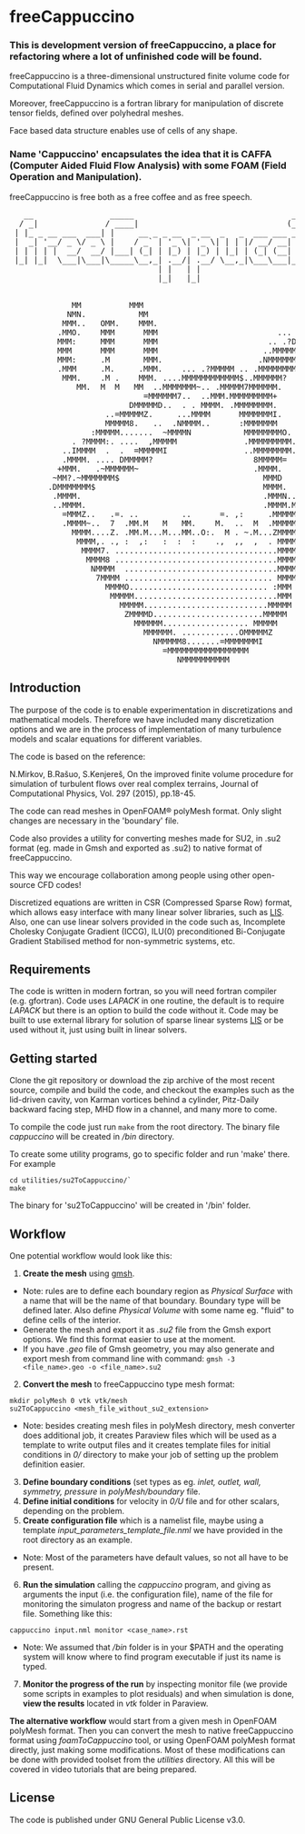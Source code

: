 # freeCappuccino

### This is development version of freeCappuccino, a place for refactoring where a lot of unfinished code will be found.

freeCappuccino is a three-dimensional unstructured finite volume code for Computational Fluid Dynamics which comes in serial and parallel version.

Moreover, freeCappuccino is a fortran library for manipulation of discrete tensor fields, defined over polyhedral meshes.

Face based data structure enables use of cells of any shape.

### Name 'Cappuccino' encapsulates the idea that it is CAFFA (Computer Aided Fluid Flow Analysis) with some FOAM (Field Operation and Manipulation).

freeCappuccino is free both as a free coffee and as free speech.

<pre>
   __                _____                                 _               
  / _|              / ____|                               (_)              
 | |_ _ __ ___  ___| |     __ _ _ __  _ __  _   _  ___ ___ _ _ __   ___    
 |  _| '__/ _ \/ _ \ |    / _` | '_ \| '_ \| | | |/ __/ __| | '_ \ / _ \   
 | | | | |  __/  __/ |___| (_| | |_) | |_) | |_| | (_| (__| | | | | (_) |  
 |_| |_|  \___|\___|\_____\__,_| .__/| .__/ \__,_|\___\___|_|_| |_|\___/   
                               | |   | |                                   
                               |_|   |_|                                   
 
 
             MM          MMM
            NMN.           MM
           MMM..   OMM.    MMM.
          .MMO.    MMM      MMM                         ...
          MMM:     MMM      MMM                       .. .?DMD7..
          MMM      MMM      MMM                      ..MMMMMMMMMMM~
          MMM:     .M       MMM.                    .NMMMMMMMMMMMMMM
          .MMM     .M.     .MMM.    ... .?MMMMM .. .MMMMMMMMMMMMMMMMM
           MMM.    .M .    MMM. ....MMMMMMMMMMMM$..MMMMMM?     .7MMMMM.
              MM.  M  M   MM  ..MMMMMMM~.. .MMMMM7MMMMMM.        7MMMMN
                            =MMMMMM7..  ..MMM.MMMMMMMMM+         .MMMMM.
                         DMMMMMD..  . . MMMM. .MMMMMMMM.        ..MMMMM.
                    ..=MMMMMZ.     ...MMMM      MMMMMMMI.        .MMMM$.
                    MMMMM8.   ..  .NMMMM..      :MMMMMMM         :MMMM.
                 :MMMMM.......  ~MMMMN           MMMMMMMMO.      MMMM+
             . ?MMMM:. ....  ,MMMMM              .MMMMMMMMM.    :MMMM.
           ..IMMMM  .  .  =MMMMMI                ..MMMMMMMM.    MMMM=
           .MMMM. .... DMMMMM?                     8MMMMM=     NMMMM
          +MMM.   .~MMMMMM~                        .MMMM.     ,MMMM.
         ~MM?.~MMMMMMM$                              MMMD    .MMMMM
        .DMMMMMMM$                                   MMMM.  .MMMMM
         .MMMM.                                      .MMMN..MMMMM,
         ..MMMM.                                     .MMMM.MMMMMM
           =MMMZ..   .=. ..         ..      =. ,:     .MMMMMMMMM
           .MMMM~..  7  .MM.M   M   MM.    M.  ..  M  .MMMMMMMM+
             MMMM....Z. .MM.M...M...MM..O:.  M . ~.M...ZMMMMMMM
              MMMM,. ., :  ,:   :  :  :    .,  ,,  ,  . MMMMMMM
               MMMM7. ..................................MMMMMM
                MMMM8 ..................................MMMMMM
                 NMMMM  ................................MMMMD
                  7MMMM ............................... MMMM
                    MMMMO............................. :MMM
                     MMMMM..............................MMM
                       MMMMM..........................MMMMM
                        ZMMMMD.......................MMMMM
                          MMMMMM.................. MMMMM
                            MMMMMM. ............OMMMMMZ
                              NMMMMM8.......=MMMMMMMI
                                =MMMMMMMMMMMMMMMMM
                                   NMMMMMMMMMM
</pre>


Introduction
------------------
The purpose of the code is to enable experimentation in discretizations and mathematical models. Therefore we have included many discretization options and we are in the process of implementation of many turbulence models and scalar equations for different variables.

The code is based on the reference:

N.Mirkov, B.Rašuo, S.Kenjereš, On the improved finite volume procedure for simulation of turbulent flows over real complex terrains, Journal of Computational Physics, Vol. 297 (2015), pp.18-45.

The code can read meshes in OpenFOAM® polyMesh format. Only slight changes are necessary in the 'boundary' file. 

Code also provides a utility for converting meshes made for SU2, in .su2 format (eg. made in Gmsh and exported as .su2) to native format of freeCappuccino.

This way we encourage collaboration among people using other open-source CFD codes!

Discretized equations are written in CSR (Compressed Sparse Row) format, which allows easy interface with many linear solver libraries, such as [LIS](http://www.ssisc.org/lis/). Also, one can use linear solvers provided in the code such as, Incomplete Cholesky Conjugate Gradient (ICCG), ILU(0) preconditioned Bi-Conjugate Gradient Stabilised method for non-symmetric systems, etc.

Requirements
-----------------
The code is written in modern fortran, so you will need fortran compiler (e.g. gfortran). Code uses _LAPACK_ in one routine, the default is to require _LAPACK_ but there is an option to build the code without it. Code may be built to use external library for solution of sparse linear systems [LIS](http://www.ssisc.org/lis/) or be used without it, just using built in linear solvers.

Getting started
-----------------
Clone the git repository or download the zip archive of the most recent source, compile and build the code, and checkout the examples such as the lid-driven cavity, von Karman vortices behind a cylinder, Pitz-Daily backward facing step, MHD flow in a channel, and many more to come.

To compile the code just run
`make`
from the root directory. The binary file _cappuccino_ will be created in _/bin_ directory.

To create some utility programs, go to specific folder and run 'make' there. For example
```
cd utilities/su2ToCappuccino/`
make
```
The binary for 'su2ToCappuccino' will be created in '/bin' folder.

Workflow
-----------------
One potential workflow would look like this:
1. __Create the mesh__ using [gmsh](https://gmsh.info/ "GMSH mesh generator"). 
* Note: rules are to define each boundary region as _Physical Surface_ with a name that will be the name of that boundary. Boundary type will be defined later. Also define _Physical Volume_ with some name eg. "fluid" to define cells of the interior.
* Generate the mesh and export it as _.su2_ file from the Gmsh export options. We find this format easier to use at the moment. 
* If you have _.geo_ file of Gmsh geometry, you may also generate and export mesh from command line with command:
`gmsh -3 <file_name>.geo -o <file_name>.su2`
2. __Convert the mesh__ to freeCappuccino type mesh format:
```
mkdir polyMesh 0 vtk vtk/mesh
su2ToCappuccino <mesh_file_without_su2_extension>
```
   * Note: besides creating mesh files in polyMesh directory, mesh converter does additional job, it creates Paraview files which will be used as a template to write output files and it creates template files for initial conditions in _0/_ directory to make your job of setting up the problem definition easier.

3. __Define boundary conditions__ (set types as eg. _inlet, outlet, wall, symmetry, pressure_ in _polyMesh/boundary_ file. 
4. __Define initial conditions__ for velocity in _0/U_ file and for other scalars, depending on the problem.
5. __Create configuration file__ which is a namelist file, maybe using a template _input_parameters_template_file.nml_ we have provided in the root directory as an example.
* Note: Most of the parameters have default values, so not all have to be present.
6. __Run the simulation__ calling the _cappuccino_ program, and giving as arguments the input (i.e. the configuration file), name of the file for monitoring the simulaton progress and name of the backup or restart file. Something like this:
```
cappuccino input.nml monitor <case_name>.rst
```
* Note: We assumed that _/bin_ folder is in your $PATH and the operating system will know where to find program executable if just its name is typed.
7. __Monitor the progress of the run__ by inspecting monitor file (we provide some scripts in examples to plot residuals) and when simulation is done, __view the results__ located in _vtk_ folder in Paraview.


__The alternative workflow__ would start from a given mesh in OpenFOAM polyMesh format. Then you can convert the mesh to native freeCappuccino format using _foamToCappuccino_ tool, or using OpenFOAM polyMesh format directly, just making some modifications. Most of these modifications can be done with provided toolset from the _utilities_ directory. All this will be covered in video tutorials that are being prepared.

License
------------------
The code is published under GNU General Public License v3.0.

